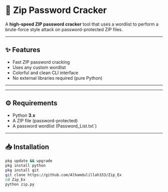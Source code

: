 # 🔐 Zip Password Cracker

A **high-speed ZIP password cracker** tool that uses a wordlist to perform a brute-force style attack on password-protected ZIP files.

---

## ✨ Features
- Fast ZIP password cracking
- Uses any custom wordlist
- Colorful and clean CLI interface
- No external libraries required (pure Python)

---
---

## ⚙️ Requirements
- Python **3.x**
- A ZIP file (password-protected)
- A password wordlist (Password_List.txt`)

---

## 📥 Installation

```bash
pkg update && upgrade
pkg install python
pkg install git
git clone https://github.com/Alhamdulillah333/Zip_Ex
cd Zip_Ex
python zip.py
